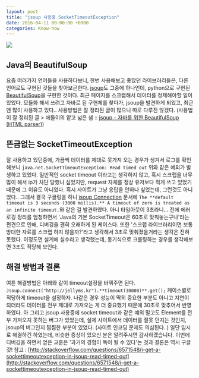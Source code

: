```yaml
---
layout: post
title: "jsoup 사용중 SocketTimeoutException"
date: 2016-04-11 00:00:00 +0900
categories: Know-how 
---
```



![](http://i.imgur.com/JKJ3572.png)

## Java의 BeautifulSoup

요즘 여러가지 언어들을 사용하다보니, 한번 사용해보고 좋았던 라이브러리들은, 다른 언어로도 구현된 것들을 찾아보곤한다. [jsoup](http://jsoup.org)도 그중에 하나인데, python으로 구현된 [BeautifulSoup](https://www.crummy.com/software/BeautifulSoup/)을 구현한 것이다. 최근 페이지를 스크랩해서 데이터를 정제해야할 일이 있었다. 모듈화 해서 쓰려고 자바로 된 구현체를 찾다가, jsoup을 발견하게 되었고, 최근엔 많이 사용하고 있다.. 사용방법은 잘 정리된 글이 많으니 따로 다루진 않겠다. (사용법이 잘 정리된 글 > 에돌이의 얕고 넓은 샘 :: [jsoup - 자바를 위한 BeautifulSoup (HTML parser)](http://edoli.tistory.com/95))

## 뜬금없는 SocketTimeoutException

잘 사용하고 있던중에, 가끔씩 데이터를 제대로 못가져 오는 경우가 생겨서 로그를 확인해보니 `java.net.SocketTimeoutException: Read timed out` 위와 같은 예외가 발생하고 있었다. 일반적인 socket timeout 이라고는 생각하지 않고, 혹시 스크랩을 너무 많이 해서 ip가 차단 당했나 싶었지만, request 자체를 정상 유저보다 적게 쓰고 있었기 때문에 그 이유도 아니었다. 혹시 사이트가 그냥 응답을 안하나 싶었는데, 그런것도 아니었다.. 그래서 결국 구글링을 하니 [jsoup Connection](http://jsoup.org/apidocs/org/jsoup/Connection.html) 문서에 `The **default timeout is 3 seconds (3000 millis).** A timeout of zero is treated as an infinite timeout.`와 같은 걸 발견하였다. 아니 타임아웃이 3초라니... 전에 에러로깅 정리를 엄청하면서 'Java의 기본 SocketTimeout은 60초로 맞춰놓는구나'라는 편견으로 인해, 디버깅을 괜히 오래하게 된 케이스다. 또한 '스크랩 라이브러리이면 보통 방대한 자료를 스크랩 하지 않을까?'라고 생각해서 3초로 맞춰졌을거라는 생각은 전혀 못했다. 이정도면 설계에 실수라고 생각했는데, 동기식으로 크롤링하는 경우를 생각해보면 3초도 적당해 보인다.

## 해결 방법과 결론

여튼 해결방법은 아래와 같이 timeout설정을 바꿔주면 된다. `Jsoup.connect("http://jellyms.kr").**timeout(30000)**.get();` 케이스별로 적당하게 timeout을 설정하자. 나같은 경우 성능이 딱히 중요한 부분도 아니고 지연이 되더라도 데이터를 전부 제대로 가져오는 게 더 중요했기 때문에 30초로 맞추어서 반영하였다. 아 그리고 jsoup 사용중에 socket timeout과 같은 예외 말고도 Element를 전부 가져오지 못하는 버그가 있었는데, 실제 사이트에서 데이터를 잘못 던지는 것인지, jsoup의 버그인지 찜찜한 부분이 있었다. (사이트 인코딩 문제도 의심된다..) 일단 임시로 해결하긴 하였는데, 비슷한 증상이 있으신 분은 알려주시면 감사하겠습니다. 이번에 디버깅을 하면서 얻은 교훈은 '과거의 경험이 독이 될 수 있다'는 것과 결론은 역시 구글갓! 참고 : [http://stackoverflow.com/questions/6571548/i-get-a-sockettimeoutexception-in-jsoup-read-timed-out](http://stackoverflow.com/questions/6571548/i-get-a-sockettimeoutexception-in-jsoup-read-timed-out)